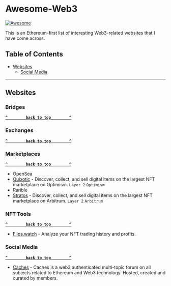 # Awesome-Web3

[![Awesome](https://cdn.rawgit.com/sindresorhus/awesome/d7305f38d29fed78fa85652e3a63e154dd8e8829/media/badge.svg)](https://github.com/sindresorhus/awesome)

This is an Ethereum-first list of interesting Web3-related websites that I have come across.

## Table of Contents

- [Websites](#websites)
  - [Social Media](#social-media) 

--------------------

## Websites

### Bridges

**[`^        back to top        ^`](#)**

### Exchanges

**[`^        back to top        ^`](#)**

### Marketplaces

**[`^        back to top        ^`](#)**

- OpenSea
- [Quixotic](https://quixotic.io/) - Discover, collect, and sell digital items on the largest NFT marketplace on Optimism. `Layer 2` `Optimism`
- Rarible
- [Stratos](https://stratosnft.io/) - Discover, collect, and sell digital items on the largest NFT marketplace on Arbitrum. `Layer 2` `Arbitrum`

### NFT Tools

**[`^        back to top        ^`](#)**

- [Flips.watch](https://flips.watch/) - Analyze your NFT trading history and profits.

### Social Media

**[`^        back to top        ^`](#)**

- [Caches](https://caches.xyz) - Caches is a web3 authenticated multi-topic forum on all subjects related to Ethereum and Web3 technology. Hosted, created and curated by members.
